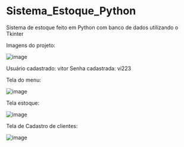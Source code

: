 # Sistema_Estoque_Python
Sistema de estoque feito em Python com banco de dados utilizando o Tkinter


Imagens do projeto:

![image](https://user-images.githubusercontent.com/108029211/184245194-28f44776-a83c-483e-b67c-b6da6ac0860b.png)

Usuário cadastrado: vitor
Senha cadastrada: vi223

Tela do menu:

![image](https://user-images.githubusercontent.com/108029211/184245365-5ebf1d90-2928-4cce-ac88-b4be69ccde33.png)


Tela estoque:

![image](https://user-images.githubusercontent.com/108029211/184245332-6608c548-4d6b-4165-9f9d-b702096561b8.png)

Tela de Cadastro de clientes:

![image](https://user-images.githubusercontent.com/108029211/184245436-0b540a0b-1ca1-4fe8-a561-efeb933b3d48.png)
